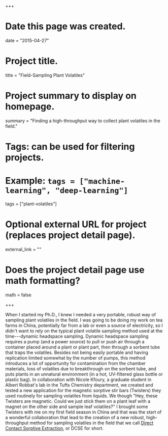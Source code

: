 +++
# Date this page was created.
date = "2015-04-27"

# Project title.
title = "Field-Sampling Plant Volatiles"

# Project summary to display on homepage.
summary = "Finding a high-throughput way to collect plant volatiles in the field."

# Tags: can be used for filtering projects.
# Example: `tags = ["machine-learning", "deep-learning"]`
tags = ["plant-volatiles"]

# Optional external URL for project (replaces project detail page).
external_link = ""

# Does the project detail page use math formatting?
math = false

+++

When I started my Ph.D., I knew I needed a very portable, robust way of sampling plant volatiles in the field.  I was going to be doing my work on tea farms in China, potentially far from a lab or even a source of electricity, so I didn't want to rely on the typical plant volatile sampling method used at the time---dynamic headspace sampling.  Dynamic headspace sampling requires a pump (and a power source) to pull or push air through a container placed around a plant or plant part, then through a sorbent tube that traps the volatiles.  Besides not being easily portable and having replication limited somewhat by the number of pumps, this method introduces a lot of opportunity for contamination from the chamber materials, loss of volatiles due to breakthrough on the sorbent tube, and puts plants in an unnatural environment (in a hot, UV-filtered glass bottle or plastic bag). In collaboration with Nicole Kfoury, a graduate student in Albert Robbat's lab in the Tufts Chemistry department, we created and tested a new application for the magnetic sorptive stir bars (Twisters) they used routinely for sampling volatiles from liquids.  We though "Hey, these Twisters are magnetic.  Could we just stick them on a plant leaf with a magnet on the other side and sample leaf volatiles?"  I brought some Twisters with me on my first field season in China and that was the start of a wonderful collaboration that lead to the creation of a new robust, high-throughput method for sampling volatiles in the field that we call [Direct Contact Sorptive Extraction](/publication/dcse/), or DCSE for short.
